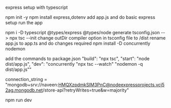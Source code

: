 express setup with typescript

npm init -y
npm install express,dotenv
add app.js and do basic express setup
run the app

npm i -D typescript @types/express @types/node
generate tsconfig.json --> npx tsc --init
change outDir compiler option in tsconfig file to /dist
rename app.js to app.ts and do changes required
npm install -D concurrently nodemon

add the commands to package.json
"build": "npx tsc",
"start": "node dist/app.js",
"dev": "concurrently \"npx tsc --watch\" \"nodemon -q dist/app.js\""

connection_string = "mongodb+srv://naveen:HMQXzpdmkSIM3PnC@nodeexpressprojects.vcj52ag.mongodb.net/store-api?retryWrites=true&w=majority"

npm run dev
